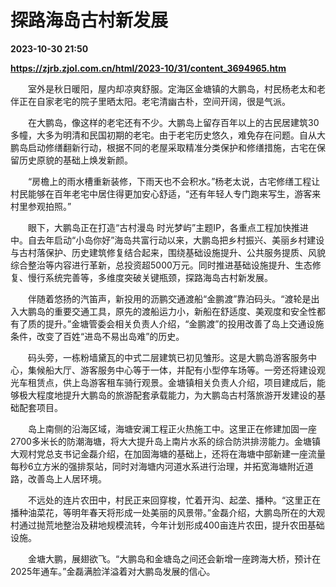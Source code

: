 # 探路海岛古村新发展

**2023-10-30 21:50**

**https://zjrb.zjol.com.cn/html/2023-10/31/content_3694965.htm**

　　室外是秋日暖阳，屋内却凉爽舒服。定海区金塘镇的大鹏岛，村民杨老太和老伴正在自家老宅的院子里晒太阳。老宅清幽古朴，空间开阔，很是气派。

　　在大鹏岛，像这样的老宅还有不少。大鹏岛上留存百年以上的古民居建筑30多幢，大多为明清和民国初期的老宅。由于老宅历史悠久，难免存在问题。自从大鹏岛启动修缮翻新行动，根据不同的老屋采取精准分类保护和修缮措施，古宅在保留历史原貌的基础上焕发新颜。

　　“房檐上的雨水槽重新装修，下雨天也不会积水。”杨老太说，古宅修缮工程让村民能够在百年老宅中居住得更加安心舒适，“还有年轻人专门跑来写生，游客来村里参观拍照。”

　　眼下，大鹏岛正在打造“古村漫岛 时光梦屿”主题IP，各重点工程加快推进中。自去年启动“小岛你好”海岛共富行动以来，大鹏岛把乡村振兴、美丽乡村建设与古村落保护、历史建筑修复结合起来，围绕基础设施提升、公共服务提质、风貌综合整治等内容进行革新，总投资超5000万元。同时推进基础设施提升、生态修复、慢行系统完善等，多维度突破关键瓶颈，探路海岛古村新发展。

　　伴随着悠扬的汽笛声，新投用的沥鹏交通渡船“金鹏渡”靠泊码头。“渡轮是出入大鹏岛的重要交通工具，原先的渡船运力小，新船在舒适度、美观度和安全性都有了质的提升。”金塘管委会相关负责人介绍，“金鹏渡”的投用改善了岛上交通设施条件，改变了百姓“进岛不易出岛难”的历史。

　　码头旁，一栋粉墙黛瓦的中式二层建筑已初见雏形。这是大鹏岛游客服务中心，集候船大厅、游客服务中心等于一体，并配有小型停车场等。一旁还将建设观光车租赁点，供上岛游客租车骑行观景。金塘镇相关负责人介绍，项目建成后，能够极大程度地提升大鹏岛的旅游配套承载能力，为大鹏岛古村落旅游开发建设的基础配套项目。

　　岛上南侧的沿海区域，海塘安澜工程正火热施工中。这里正在修建加固一座2700多米长的防潮海塘，将大大提升岛上南片水系的综合防洪排涝能力。金塘镇大观村党总支书记金磊介绍，在加固海塘的基础上，还将在海塘中部新建一座流量每秒6立方米的强排泵站，同时对海塘内河道水系进行治理，并拓宽海塘附近道路，改善岛上人居环境。

　　不远处的连片农田中，村民正来回穿梭，忙着开沟、起垄、播种。“这里正在播种油菜花，等明年春天将形成一处美丽的风景带。”金磊介绍，大鹏岛所在的大观村通过抛荒地整治及耕地规模流转，今年计划形成400亩连片农田，提升农田基础设施。

　　金塘大鹏，展翅欲飞。“大鹏岛和金塘岛之间还会新增一座跨海大桥，预计在2025年通车。”金磊满脸洋溢着对大鹏岛发展的信心。